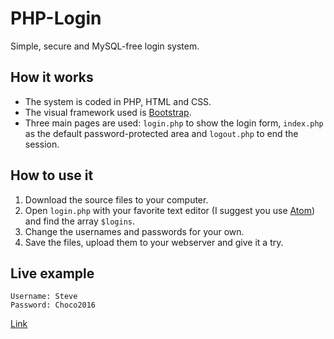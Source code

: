 # PHP-Login

Simple, secure and MySQL-free login system.

## How it works

* The system is coded in PHP, HTML and CSS.
* The visual framework used is [Bootstrap](http://getbootstrap.com).
* Three main pages are used: `login.php` to show the login form, `index.php` as the default password-protected area and `logout.php` to end the session.

## How to use it

1. Download the source files to your computer.
2. Open `login.php` with your favorite text editor (I suggest you use [Atom](https://atom.io)) and find the array `$logins`.
3. Change the usernames and passwords for your own.
4. Save the files, upload them to your webserver and give it a try.

## Live example

```
Username: Steve
Password: Choco2016
```

[Link](http://lab.mariofont.com/php-login/index.php)
